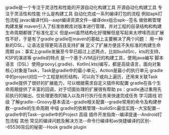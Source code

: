 gradle是一个专注于灵活性和性能的开源自动化构建工具
    开源自动化构建工具
    专注于灵活性和性能
    什么是构建工具
        自动化完成一系列编译打包的流程
            例如apk打包流程 javac编译代码--aapt编译资源文件--编译dex组合apk--签名
        做依赖管理
    构建发展
        maven引入了标准依赖库对版本进行管理，并对工程的目录结构和构建生命周期都做了标准化定义
        但是xml虽然结构化好理解但是写起来太啰嗦而且扩展性不好，于是有了gradle
        gradle在maven的基础上主要解决了两个问题：
            用一种新的DSL，让语法变得更简洁且支持扩展
            定义了扩展方便且不失标准的构建生命周期
            ps：事实上gradle发展至今早已超过上述两点，比如buildSrc，kts的支持，KSP的演进等
    gradle的特点
        是一个基于JVM运行的构建工具，使用java编写
        脚本语言（DSL）使用groovy(.gradle)、Kotlin(.kts)编写，都是高级语言，面向对象
        核心对象是Task，Task是gradle中的最小单元，Action是最小的执行单元
        gradle中的project对应一个工程是树形结构，可以向下或向上遍历，还用来关联Task
        gradle提供了很好的扩展能力，可以根据需求自定义插件和配置
        gradle在各个生命周期提供了丰富的回调，对于切面处理的扩展很有帮助
        ps：gradle通过重用先前执行的输出、仅处理更改的输入以及并行执行任务来快速完成任务
    学习路线
        初级
            了解gradle--Groovy基本语法--gradle相关配置--gradle常用的命令及构建参数--gradle的生命周期
        中级
            gradle的依赖管理--buildSrc最佳实践--大宝配置--gradle中的Task--gradle中的Project
        高级
            插件开发指南--编译提速--Android打包流程
        其他
            常见的编译问题及解决方法--命令行编译和as快捷编译的区别--65536背后的秘密--Hook gradle plugin